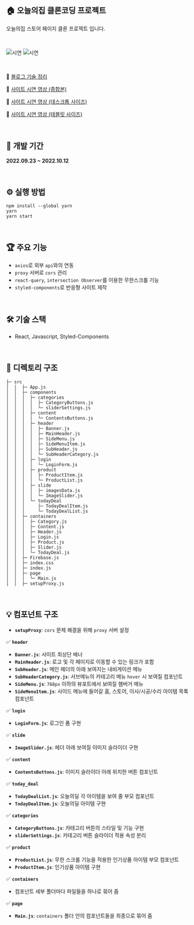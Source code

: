 ## 🏠 오늘의집 클론코딩 프로젝트

오늘의집 스토어 페이지 클론 프로젝트 입니다.

<br>

![시연](test_1.gif)
![시연](test_2.gif)

<br>

🔗 [블로그 기술 정리](https://ohyoonah.github.io/project/2022-10-16-ohouse_clone/)

🔗 [사이트 시연 영상 (종합본)](https://youtu.be/wt0X9cHh7Ms)

🔗 [사이트 시연 영상 (데스크톱 사이즈)](https://youtu.be/Y0lQqVnev_M)

🔗 [사이트 시연 영상 (테블릿 사이즈)](https://youtube.com/shorts/mkbphx4lSzM?feature=share)

<br>

## 📅 개발 기간

**2022.09.23 ~ 2022.10.12**

<br>

## ⚙ 실행 방법

```
npm install --global yarn
yarn
yarn start
```

<br>

## 🏆 주요 기능

- `axios`로 외부 `api`와의 연동
- `proxy` 서버로 `cors` 관리
- `react-query`, `intersection Observer`를 이용한 무한스크롤 기능
- `styled-components`로 반응형 사이트 제작

<br>

## 🛠 기술 스택

- React, Javascript, Styled-Components

<br>

## 📂 디렉토리 구조

```
├─ src
│  │  ├─ App.js
│  │  ├─ components
│  │  │  ├─ categories
│  │  │  │  ├─ CategoryButtons.js
│  │  │  │  └─ sliderSettings.js
│  │  │  ├─ content
│  │  │  │  └─ ContentsButtons.js
│  │  │  ├─ header
│  │  │  │  ├─ Banner.js
│  │  │  │  ├─ MainHeader.js
│  │  │  │  ├─ SideMenu.js
│  │  │  │  ├─ SideMenuItem.js
│  │  │  │  ├─ SubHeader.js
│  │  │  │  └─ SubHeaderCategory.js
│  │  │  ├─ login
│  │  │  │  └─ LoginForm.js
│  │  │  ├─ product
│  │  │  │  ├─ ProductItem.js
│  │  │  │  └─ ProductList.js
│  │  │  ├─ slide
│  │  │  │  ├─ imagesData.js
│  │  │  │  └─ ImageSlider.js
│  │  │  └─ todayDeal
│  │  │     ├─ TodayDealItem.js
│  │  │     └─ TodayDealList.js
│  │  ├─ containers
│  │  │  ├─ Category.js
│  │  │  ├─ Content.js
│  │  │  ├─ Header.js
│  │  │  ├─ Login.js
│  │  │  ├─ Product.js
│  │  │  ├─ Slider.js
│  │  │  └─ TodayDeal.js
│  │  ├─ Firebase.js
│  │  ├─ index.css
│  │  ├─ index.js
│  │  ├─ page
│  │  │  └─ Main.js
│  │  ├─ setupProxy.js
```

<br>

## 💡 컴포넌트 구조

- **`setupProxy`**: `cors` 문제 해결을 위해 `proxy` 서버 설정

✅ **`header`**

- **`Banner.js`**: 사이트 최상단 배너
- **`MainHeader.js`**: 로고 및 각 페이지로 이동할 수 있는 링크가 포함
- **`SubHeader.js`**: 메인 헤더의 아래 보여지는 내비게이션 메뉴
- **`SubHeaderCategory.js`**: 서브메뉴의 카테고리 메뉴 `hover` 시 보여질 컴포넌트
- **`SideMenu.js`**: `768px` 이하의 뷰포트에서 보여질 햄버거 메뉴
- **`SideMenuItem.js`**: 사이드 메뉴에 들어갈 홈, 스토어, 이사/시공/수리 아이템 목록 컴포넌트

✅ **`login`**

- **`LoginForm.js`**: 로그인 폼 구현

✅ **`slide`**

- **`ImageSlider.js`**: 헤더 아래 보여질 이미지 슬라이더 구현

✅ **`content`**

- **`ContentsButtons.js`**: 이미지 슬라이더 아래 위치한 버튼 컴포넌트

✅ **`today_deal`**

- **`TodayDealList.js`**: 오늘의딜 각 아이템을 보여 줄 부모 컴포넌트
- **`TodayDealItem.js`**: 오늘의딜 아이템 구현

✅ **`categories`**

- **`CategoryButtons.js`**: 카테고리 버튼의 스타일 및 기능 구현
- **`sliderSettings.js`**: 카테고리 버튼 슬라이더 적용 속성 분리

✅ **`product`**

- **`ProductList.js`**: 무한 스크롤 기능을 적용한 인기상품 아이템 부모 컴포넌트
- **`ProductItem.js`**: 인기상품 아이템 구현

✅ **`containers`**

- 컴포넌트 세부 폴더마다 파일들을 하나로 묶어 줌

✅ **`page`**

- **`Main.js`**: `containers` 폴더 안의 컴포넌트들을 최종으로 묶어 줌
